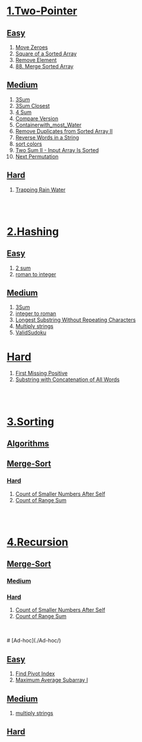 # [1.Two-Pointer](./two-Pointer/)

## [Easy](./two-Pointer/easy/)

1. [Move Zeroes](./two-Pointer/easy/Move%20Zeroes)
2. [Square of a Sorted Array](./two-Pointer/easy/square%20of%20sorted%20array)
3. [Remove Element](./two-Pointer/easy/Remove%20Element/removeElement.js)
4. [88. Merge Sorted Array](./two-Pointer/easy/88.%20Merge%20Sorted%20Array)

## [Medium](./two-Pointer/medium/)

1. [3Sum](./two-Pointer/medium/3Sum)
2. [3Sum Closest](./two-Pointer/medium/3Sum%20Closest)
3. [4 Sum](./two-Pointer/medium/4%20sum)
4. [Compare Version](./two-Pointer/medium/compare%20versions)
5. [Containerwith_most_Water](./two-Pointer/medium/Containerwith_most_Water)
6. [Remove Duplicates from Sorted Array II](./two-Pointer/medium/Remove%20Duplicates%20from%20Sorted%20Array%20II)
7. [Reverse Words in a String](./two-Pointer/medium/Reverse%20Words%20in%20a%20String)
8. [sort colors](./two-Pointer/medium/sort%20colors)
9. [Two Sum II - Input Array Is Sorted](./two-Pointer/medium/Two%20Sum%20II%20-%20Input%20Array%20Is%20Sorted)
10. [Next Permutation](./two-Pointer/medium/31.%20Next%20Permutation)

## [Hard](./two-Pointer/hard/)

1. [Trapping Rain Water](./two-Pointer/hard/Trapping%20Rain%20Water)

</br>    
</br>

# [2.Hashing](./Hashing/)

## [Easy](./Hashing/easy/)

1. [2 sum](./Hashing/easy/2%20sum)
2. [roman to integer](./Hashing/easy/roman%20to%20integer)

## [Medium](./Hashing/medium/)

1. [3Sum](./Hashing/medium/3Sum)
2. [integer to roman](./Hashing/medium/integar%20to%20roman)
3. [Longest Substring Without Repeating Characters](./Hashing/medium/Longest%20Substring%20Without%20Repeating%20Characters)
4. [Multiply strings](./Hashing/medium/multiplystrings)
5. [ValidSudoku](./Hashing/medium/ValidSudoku)

# [Hard](./Hashing/hard/)

1. [First Missing Positive](./Hashing/hard/First%20Missing%20Positive)
2. [Substring with Concatenation of All Words](./Hashing/hard/Substring%20with%20Concatenation%20of%20All%20Words)

</br>    
</br>

# [3.Sorting](./Sorting/)

## [Algorithms](./Sorting/algorithms/)

## [Merge-Sort](./Recursion/Merge-Sort/)

### [Hard](./Recursion/Merge-Sort/hard/)

1. [Count of Smaller Numbers After Self](./Recursion/Merge-Sort/hard/Count%20of%20Smaller%20Numbers%20After%20Self)
2. [Count of Range Sum](./Recursion/Merge-Sort/hard/Count%20of%20Range%20Sum)

</br>    
</br>

# [4.Recursion](./Recursion/)

## [Merge-Sort](./Recursion/Merge-Sort/)

### [Medium](./Recursion/Merge-Sort/medium/)

### [Hard](./Recursion/Merge-Sort/hard/)

1. [Count of Smaller Numbers After Self](./Recursion/Merge-Sort/hard/Count%20of%20Smaller%20Numbers%20After%20Self)
2. [Count of Range Sum](./Recursion/Merge-Sort/hard/Count%20of%20Range%20Sum)

</br>    
</br>
# [Ad-hoc](./Ad-hoc/)

## [Easy](./Ad-hoc/easy/)

1. [Find Pivot Index](./Ad-hoc/easy/Find%20Pivot%20Index)
2. [Maximum Average Subarray I](./Ad-hoc/easy/Maximum%20Average%20Subarray%20I)

## [Medium](./Ad-hoc/medium/)

1. [multiply strings](./Ad-hoc/medium/multiply%20strings)

## [Hard](./Ad-hoc/hard/)
